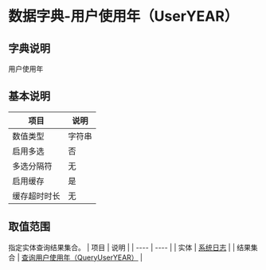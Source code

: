 # 数据字典-用户使用年（UserYEAR）
## 字典说明
用户使用年

## 基本说明
| 项目 | 说明 |
| ---- | ---- |
| 数值类型 | 字符串 |
| 启用多选 | 否 |
| 多选分隔符 | 无 |
| 启用缓存 | 是 |
| 缓存超时时长 | 无 |

## 取值范围
指定实体查询结果集合。
| 项目 | 说明 |
| ---- | ---- |
| 实体 | [系统日志](../module/zentao/Action) |
| 结果集合 | [查询用户使用年（QueryUserYEAR）]() |

